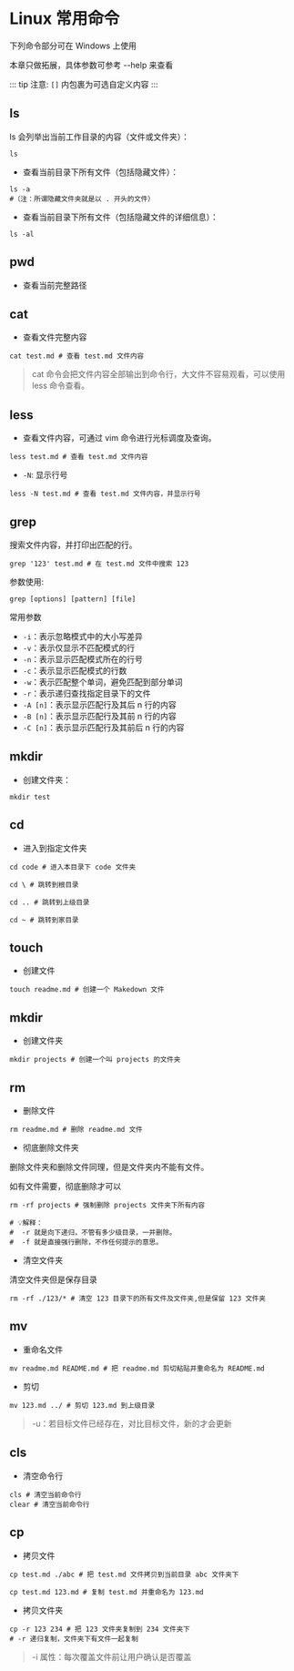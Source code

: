 # Linux 常用命令

下列命令部分可在 Windows 上使用

本章只做拓展，具体参数可参考 --help 来查看

::: tip 注意:
`[]` 内包裹为可选自定义内容
:::

## ls

ls 会列举出当前工作目录的内容（文件或文件夹）：

```shell
ls
```

- 查看当前目录下所有文件（包括隐藏文件）：

```shell
ls -a
#（注：所谓隐藏文件夹就是以 . 开头的文件）
```

- 查看当前目录下所有文件（包括隐藏文件的详细信息）：

```shell
ls -al
```

## pwd

- 查看当前完整路径

## cat

- 查看文件完整内容

```shell
cat test.md # 查看 test.md 文件内容
```

> cat 命令会把文件内容全部输出到命令行，大文件不容易观看，可以使用 less 命令查看。

## less

- 查看文件内容，可通过 vim 命令进行光标调度及查询。

```shell
less test.md # 查看 test.md 文件内容
```

- `-N`: 显示行号

```shell
less -N test.md # 查看 test.md 文件内容，并显示行号
```

## grep

搜索文件内容，并打印出匹配的行。

```shell
grep '123' test.md # 在 test.md 文件中搜索 123
```

参数使用:

```shell
grep [options] [pattern] [file]
```

常用参数

- `-i`：表示忽略模式中的大小写差异
- `-v`：表示仅显示不匹配模式的行
- `-n`：表示显示匹配模式所在的行号
- `-c`：表示显示匹配模式的行数
- `-w`：表示匹配整个单词，避免匹配到部分单词
- `-r`：表示递归查找指定目录下的文件
- `-A [n]`：表示显示匹配行及其后 n 行的内容
- `-B [n]`：表示显示匹配行及其前 n 行的内容
- `-C [n]`：表示显示匹配行及其前后 n 行的内容

## mkdir

- 创建文件夹：

```shell
mkdir test
```

## cd

- 进入到指定文件夹

```shell
cd code # 进入本目录下 code 文件夹

cd \ # 跳转到根目录

cd .. # 跳转到上级目录

cd ~ # 跳转到家目录
```

## touch

- 创建文件

```shell
touch readme.md # 创建一个 Makedown 文件
```

## mkdir

- 创建文件夹

```shell
mkdir projects # 创建一个叫 projects 的文件夹
```

## rm

- 删除文件

```shell
rm readme.md # 删除 readme.md 文件
```

- 彻底删除文件夹

删除文件夹和删除文件同理，但是文件夹内不能有文件。

如有文件需要，彻底删除才可以

```shell
rm -rf projects # 强制删除 projects 文件夹下所有内容

# 💡解释：
#  -r 就是向下递归，不管有多少级目录，一并删除。
#  -f 就是直接强行删除，不作任何提示的意思。
```

- 清空文件夹

清空文件夹但是保存目录

```shell
rm -rf ./123/* # 清空 123 目录下的所有文件及文件夹,但是保留 123 文件夹
```

## mv

- 重命名文件

```shell
mv readme.md README.md # 把 readme.md 剪切粘贴并重命名为 README.md
```

- 剪切

```shell
mv 123.md ../ # 剪切 123.md 到上级目录
```

> -u：若目标文件已经存在，对比目标文件，新的才会更新

## cls

- 清空命令行

```shell
cls # 清空当前命令行
clear # 清空当前命令行
```

## cp

- 拷贝文件

```shell
cp test.md ./abc # 把 test.md 文件拷贝到当前目录 abc 文件夹下

cp test.md 123.md # 复制 test.md 并重命名为 123.md
```

- 拷贝文件夹

```shell
cp -r 123 234 # 把 123 文件夹复制到 234 文件夹下
# -r 递归复制，文件夹下有文件一起复制
```

> -i 属性：每次覆盖文件前让用户确认是否覆盖

